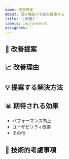 ```yaml
---
name: 改善提案
about: 既存機能の改善を提案する
title: '[改善] '
labels: improvement
assignees: ''
---
```


## 🚀 改善提案
<!-- どの部分をどう改善したいか -->

## 📈 改善理由
<!-- なぜこの改善が必要か -->

## 💡 提案する解決方法
<!-- 具体的な改善案 -->

## 📊 期待される効果
- パフォーマンス向上
- ユーザビリティ改善
- その他

## 🔧 技術的考慮事項
<!-- 実装時の注意点 -->